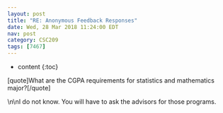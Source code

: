 ```yaml
---
layout: post
title: "RE: Anonymous Feedback Responses"
date: Wed, 28 Mar 2018 11:24:00 EDT
nav: post
category: CSC209
tags: [7467]
---
```


* content
{:toc}

[quote]What are the CGPA requirements for statistics and mathematics major?[/quote]
<!-- more -->
<p>\n\nI do not know. You will have to ask the advisors for those programs.</p>
